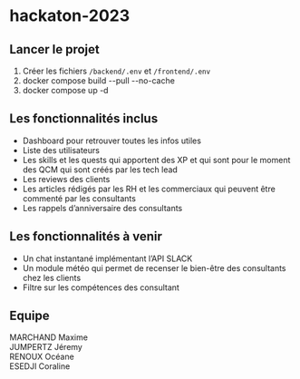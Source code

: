 # hackaton-2023

## Lancer le projet

1. Créer les fichiers `/backend/.env` et `/frontend/.env`
2. docker compose build --pull --no-cache
3. docker compose up -d


## Les fonctionnalités inclus
- Dashboard pour retrouver toutes les infos utiles
- Liste des utilisateurs 
- Les skills et les quests qui apportent des XP et qui sont pour le moment des QCM qui sont créés par les tech lead
- Les reviews des clients
- Les articles rédigés par les RH et les commerciaux qui peuvent être commenté par les consultants
- Les rappels d’anniversaire des consultants

## Les fonctionnalités à venir
- Un chat instantané implémentant l’API SLACK
- Un module météo qui permet de recenser le bien-être des consultants chez les clients
- Filtre sur les compétences des consultant


## Equipe
MARCHAND Maxime <br>
JUMPERTZ Jéremy <br>
RENOUX Océane <br>
ESEDJI Coraline
